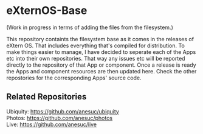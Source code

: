 # eXternOS-Base


(Work in progress in terms of adding the files from the filesystem.)

This repository containts the filesystem base as it comes in the releases of eXtern OS. That includes everything that's compiled for distribution. To make things easier to manage, I have decided to seperate each of the Apps etc into their own repositories. That way any issues etc will be reported directly to the repository of that App or component. Once a release is ready the Apps and component resources are then updated here. Check the other repostories for the corresponding Apps' source code.

## Related Repositories

Ubiquity: https://github.com/anesuc/ubiquity  
Photos: https://github.com/anesuc/photos  
Live: https://github.com/anesuc/live  
